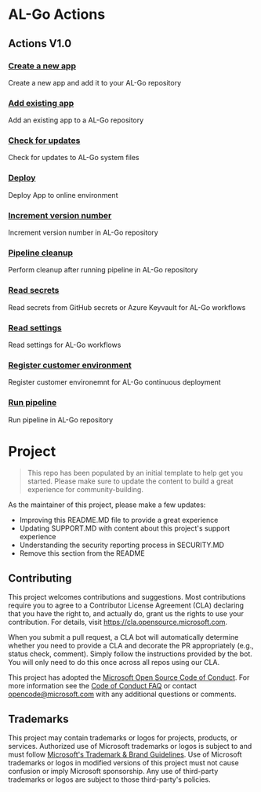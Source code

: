 # AL-Go Actions
## Actions V1.0
### [Create a new app](CreateApp)
Create a new app and add it to your AL-Go repository
### [Add existing app](AddExistingApp)
Add an existing app to a AL-Go repository
### [Check for updates](CheckForUpdates)
Check for updates to AL-Go system files
### [Deploy](Deploy)
Deploy App to online environment
### [Increment version number](IncrementVersionNumber)
Increment version number in AL-Go repository
### [Pipeline cleanup](PipelineCleanup)
Perform cleanup after running pipeline in AL-Go repository
### [Read secrets](ReadSecrets)
Read secrets from GitHub secrets or Azure Keyvault for AL-Go workflows
### [Read settings](ReadSettings)
Read settings for AL-Go workflows
### [Register customer environment](RegisterCustomerEnvironment)
Register customer environemnt for AL-Go continuous deployment
### [Run pipeline](RunPipeline)
Run pipeline in AL-Go repository


# Project

> This repo has been populated by an initial template to help get you started. Please
> make sure to update the content to build a great experience for community-building.

As the maintainer of this project, please make a few updates:

- Improving this README.MD file to provide a great experience
- Updating SUPPORT.MD with content about this project's support experience
- Understanding the security reporting process in SECURITY.MD
- Remove this section from the README

## Contributing

This project welcomes contributions and suggestions.  Most contributions require you to agree to a
Contributor License Agreement (CLA) declaring that you have the right to, and actually do, grant us
the rights to use your contribution. For details, visit https://cla.opensource.microsoft.com.

When you submit a pull request, a CLA bot will automatically determine whether you need to provide
a CLA and decorate the PR appropriately (e.g., status check, comment). Simply follow the instructions
provided by the bot. You will only need to do this once across all repos using our CLA.

This project has adopted the [Microsoft Open Source Code of Conduct](https://opensource.microsoft.com/codeofconduct/).
For more information see the [Code of Conduct FAQ](https://opensource.microsoft.com/codeofconduct/faq/) or
contact [opencode@microsoft.com](mailto:opencode@microsoft.com) with any additional questions or comments.

## Trademarks

This project may contain trademarks or logos for projects, products, or services. Authorized use of Microsoft 
trademarks or logos is subject to and must follow 
[Microsoft's Trademark & Brand Guidelines](https://www.microsoft.com/en-us/legal/intellectualproperty/trademarks/usage/general).
Use of Microsoft trademarks or logos in modified versions of this project must not cause confusion or imply Microsoft sponsorship.
Any use of third-party trademarks or logos are subject to those third-party's policies.
